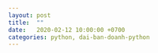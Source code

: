 ```yaml
---
layout: post
title:  ""
date:   2020-02-12 10:00:00 +0700
categories: python, dai-ban-doanh-python
---
```

